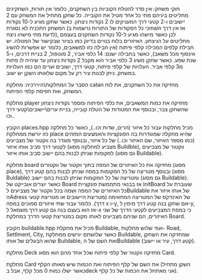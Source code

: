 חוקי משחק:
אין סדר להטלת הקוביות בין השחקנים, כלומר אין תורות, השחקינים מחליטים ביניהם מתי כל אחד מטיל את הקובייה. 
כל שחקן מתחיל את המשחק עם 2 יישובים ו-2 קטעי דרך המעניקים לו 2 נקודות ניצחון.
כאשר שחקן מגיע ל-10 נקודות המשחק התכנית לא נסגרת (כי כל הפקודות של התורות נרשמות בmain אז אין דרך לדעת מתי מישהו ניצח), לכן כאשר מישהו מגיע ל-10 נקודות השחקנים בעצמם מחליטים על הניצחון.
האיזורים בלוח בנויים בדיוק כמו בציור שבקישור של המטלה.
יש חבילת קלפים המכילה קלפי פיתוח (אין חבילה כזו למשאבים, כלומר יש אפשרות להשיג אינסוף מכל משאב), כאשר בחבילה ישנם: 14 כלפי אביר, 2 מונופול, 2 בניית דרכים, ו-5 שנת שפע.
כאשר שחקן משיג 3 כלפי אביר הוא מקבל 2 נקודות ניצחון עד שיהיה לו פחות מ3 קלפי אביר.
העלויות של קלפי פיתוח, קטעי דרך, ישובים וערים הם כמו העלויות במשחק.
ניתן לבנות עיר רק על מקום שלאותו השקן יש ישוב.


הסבר על המחלקות\היררכיה:
מחלקת catan מחזיקה את כל השחקנים, את לוח המשחק, ואת חפיסת קלפי הפיתוח.

מחלקת player מחזיקה את כמות המשאבים, את כלפי הפיתוח ומספר נקודות ניצחון שהשחקן צבר, ובנוסף את המטודות של הטלת קובייה, בניית ערים\יישובים\קטעי דרך וכו..

הקובץ places.hpp מכיל מחלקות עבור כל איזור (הרים, שדות וכו..), כאשר כל מחלקה כזו יורשת ממחלקת place שהיא מחקלה שמוגדרות בה הפונקציות והאמצעים המזהים (כמו מספר האיזור, שם האיזור וכו..) של כל איזור,
ובנוסף מוגדר בה ווקטור של מצביעים לקטעי דרך סביב אותו איזור (מצביע למחלקה מסוג Buildble), ווקטור של מצביעים למקומות שניתן לבנות בהם יישוב סביב אותו איזור (גם מסוג Buildable).

מחלקת board מחזיקה את כל האיזורים של המפה בתוך ווקטור של ווקטורים (מסוג place), ובנוסף מטריצה של כל המקומות במפה שניתן לבנות בהם קטע דרך (מסוג Buldable) ומטריצה של כל המקומות שניתן לבנות בהם יישוב (גם מסוג Buildable).
כאשר יוצרים אובייקט של Board אז בבנאי מתממשת פונקציית InitBoard שעוברת על כל האיזורים של המפה ושמה בכל ווקטור של מצביעים לBuildable של אותו איזור את הAdress של האינדקס של המטריצה המתאימה (מטריצת היישובים או מטריצת קטעי דרך).
כלומר עבור שתי איזורים סמוכים במפה x ו-y, אם שחקן בנה קטע דרך מימין ל-y, אז הוא בעצם בנה גם קטע דרך משמאל ל-x כי במפת המצביעים לקטעי הדרך של שני האיזורים, הם שניהם מצביעים לאותו מקום במטריצת קטעי הדרך במחלקת Board.

הקובץ buildable.hpp מכיל את מחקלת Buildable, ועוד שלוש מחלקות- Road, Settlment, City, כאשר שלושתם יורשים ממחלקת Buildable, שמחזיקה את השחקן שהוא הבעלים של אותו Buildable, ואת השם של הBuildable (קטע דרך, עיר או יישוב).

מחלקת Deck מחזיקה ווקטור של קלפי פיתוח שכל אחד מהם הוא מסוג Card.

מחלקת Card את השם של קלף הפיתוח ואת הכמות שיש מאותו הקלף (השקן מתחיל כאשר ישלו כמות 0 מכל קלף, אבל בdeck אני מאתחל את הכמות של כל קלף).


